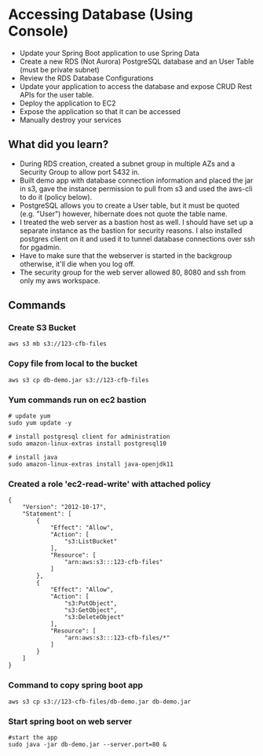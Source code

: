 # Accessing Database (Using Console)

- Update your Spring Boot application to use Spring Data
- Create a new RDS (Not Aurora) PostgreSQL database and an User Table (must be private subnet)
- Review the RDS Database Configurations
- Update your application to access the database and expose CRUD Rest APIs for the user table.
- Deploy the application to EC2
- Expose the application so that it can be accessed
- Manually destroy your services

## What did you learn?

- During RDS creation, created a subnet group in multiple AZs and a Security Group to allow port 5432 in.
- Built demo app with database connection information and placed the jar in s3, gave the instance permission to pull from s3 and used the aws-cli to do it (policy below).
- PostgreSQL allows you to create a User table, but it must be quoted (e.g. "User") however, hibernate does not quote the table name. 
- I treated the web server as a bastion host as well. I should have set up a separate instance as the bastion for security reasons. I also installed postgres client on it and used it to tunnel database connections over ssh for pgadmin. 
- Have to make sure that the webserver is started in the backgroup otherwise, it'll die when you log off.
- The security group for the web server allowed 80, 8080 and ssh from only my aws workspace.

## Commands

### Create S3 Bucket
```
aws s3 mb s3://123-cfb-files 
```

### Copy file from local to the bucket
```
aws s3 cp db-demo.jar s3://123-cfb-files 
```

### Yum commands run on ec2 bastion
```
# update yum
sudo yum update -y

# install postgresql client for administration
sudo amazon-linux-extras install postgresql10

# install java
sudo amazon-linux-extras install java-openjdk11

```

### Created a role 'ec2-read-write' with attached policy
```
{
    "Version": "2012-10-17",
    "Statement": [
        {
            "Effect": "Allow",
            "Action": [
                "s3:ListBucket"
            ],
            "Resource": [
                "arn:aws:s3:::123-cfb-files"
            ]
        },
        {
            "Effect": "Allow",
            "Action": [
                "s3:PutObject",
                "s3:GetObject",
                "s3:DeleteObject"
            ],
            "Resource": [
                "arn:aws:s3:::123-cfb-files/*"
            ]
        }
    ]
}
```

### Command to copy spring boot app
```
aws s3 cp s3://123-cfb-files/db-demo.jar db-demo.jar 
```

### Start spring boot on web server
```
#start the app
sudo java -jar db-demo.jar --server.port=80 & 
```